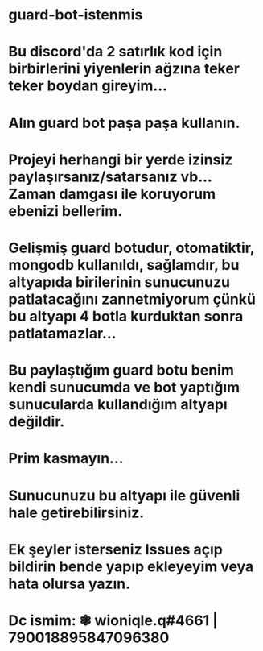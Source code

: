 # guard-bot-istenmis

# Bu discord'da 2 satırlık kod için birbirlerini yiyenlerin ağzına teker teker boydan gireyim...
# Alın guard bot paşa paşa kullanın.
# Projeyi herhangi bir yerde izinsiz paylaşırsanız/satarsanız vb... Zaman damgası ile koruyorum ebenizi bellerim. 
# Gelişmiş guard botudur, otomatiktir, mongodb kullanıldı, sağlamdır, bu altyapıda birilerinin sunucunuzu patlatacağını zannetmiyorum çünkü bu altyapı 4 botla kurduktan sonra patlatamazlar...
# Bu paylaştığım guard botu benim kendi sunucumda ve bot yaptığım sunucularda kullandığım altyapı değildir.
# Prim kasmayın...
# Sunucunuzu bu altyapı ile güvenli hale getirebilirsiniz.
# Ek şeyler isterseniz Issues açıp bildirin bende yapıp ekleyeyim veya hata olursa yazın.
# Dc ismim: ❃ wioniqle.q#4661 | 790018895847096380
